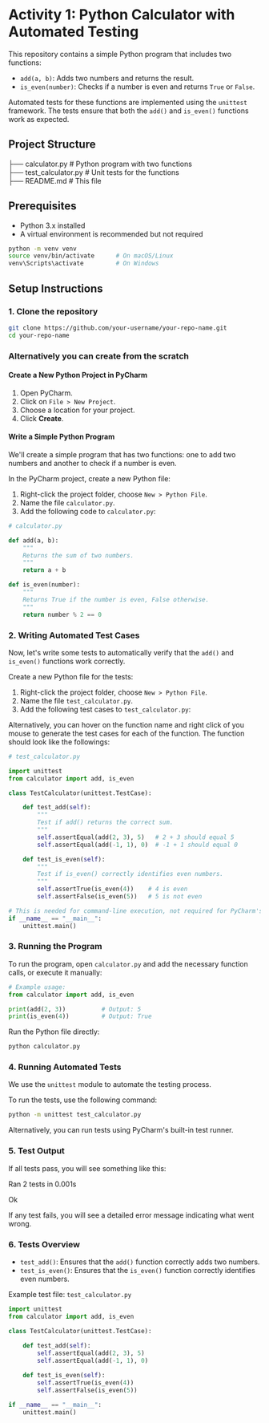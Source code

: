 
# Activity 1: Python Calculator with Automated Testing

This repository contains a simple Python program that includes two functions:
- `add(a, b)`: Adds two numbers and returns the result.
- `is_even(number)`: Checks if a number is even and returns `True` or `False`.

Automated tests for these functions are implemented using the `unittest` framework. The tests ensure that both the `add()` and `is_even()` functions work as expected.

## Project Structure

├── calculator.py   # Python program with two functions  
├── test_calculator.py   # Unit tests for the functions  
├── README.md   # This file

## Prerequisites

- Python 3.x installed
- A virtual environment is recommended but not required
```bash
python -m venv venv
source venv/bin/activate      # On macOS/Linux
venv\Scripts\activate         # On Windows
```

## Setup Instructions

### 1. Clone the repository

```bash
git clone https://github.com/your-username/your-repo-name.git
cd your-repo-name
```
### Alternatively you can create from the scratch
#### Create a New Python Project in PyCharm

1. Open PyCharm.
2. Click on `File > New Project`.
3. Choose a location for your project.
4. Click **Create**.

#### Write a Simple Python Program

We'll create a simple program that has two functions: one to add two numbers and another to check if a number is even.

In the PyCharm project, create a new Python file:

1. Right-click the project folder, choose `New > Python File`.
2. Name the file `calculator.py`.
3. Add the following code to `calculator.py`:

```python
# calculator.py

def add(a, b):
    """
    Returns the sum of two numbers.
    """
    return a + b

def is_even(number):
    """
    Returns True if the number is even, False otherwise.
    """
    return number % 2 == 0
```

### 2. Writing Automated Test Cases

Now, let's write some tests to automatically verify that the `add()` and `is_even()` functions work correctly.

Create a new Python file for the tests:

1. Right-click the project folder, choose `New > Python File`.
2. Name the file `test_calculator.py`.
3. Add the following test cases to `test_calculator.py`:

Alternatively, you can hover on the function name and right click of you mouse to generate the test cases for each of the function. The function should look like the followings:

```python
# test_calculator.py

import unittest
from calculator import add, is_even

class TestCalculator(unittest.TestCase):

    def test_add(self):
        """
        Test if add() returns the correct sum.
        """
        self.assertEqual(add(2, 3), 5)   # 2 + 3 should equal 5
        self.assertEqual(add(-1, 1), 0)  # -1 + 1 should equal 0

    def test_is_even(self):
        """
        Test if is_even() correctly identifies even numbers.
        """
        self.assertTrue(is_even(4))    # 4 is even
        self.assertFalse(is_even(5))   # 5 is not even

# This is needed for command-line execution, not required for PyCharm's inbuilt test runner.
if __name__ == "__main__":
    unittest.main()

```

### 3. Running the Program

To run the program, open `calculator.py` and add the necessary function calls, or execute it manually:

```python
# Example usage:
from calculator import add, is_even

print(add(2, 3))          # Output: 5
print(is_even(4))         # Output: True
```

Run the Python file directly:

```bash
python calculator.py
```

### 4. Running Automated Tests

We use the `unittest` module to automate the testing process.

To run the tests, use the following command:

```bash
python -m unittest test_calculator.py
```

Alternatively, you can run tests using PyCharm's built-in test runner.

### 5. Test Output
If all tests pass, you will see something like this:

Ran 2 tests in 0.001s

Ok

If any test fails, you will see a detailed error message indicating what went wrong.

### 6. Tests Overview

- `test_add()`: Ensures that the `add()` function correctly adds two numbers.
- `test_is_even()`: Ensures that the `is_even()` function correctly identifies even numbers.

Example test file: `test_calculator.py`

```python
import unittest
from calculator import add, is_even

class TestCalculator(unittest.TestCase):
    
    def test_add(self):
        self.assertEqual(add(2, 3), 5)
        self.assertEqual(add(-1, 1), 0)

    def test_is_even(self):
        self.assertTrue(is_even(4))
        self.assertFalse(is_even(5))

if __name__ == "__main__":
    unittest.main()
```

